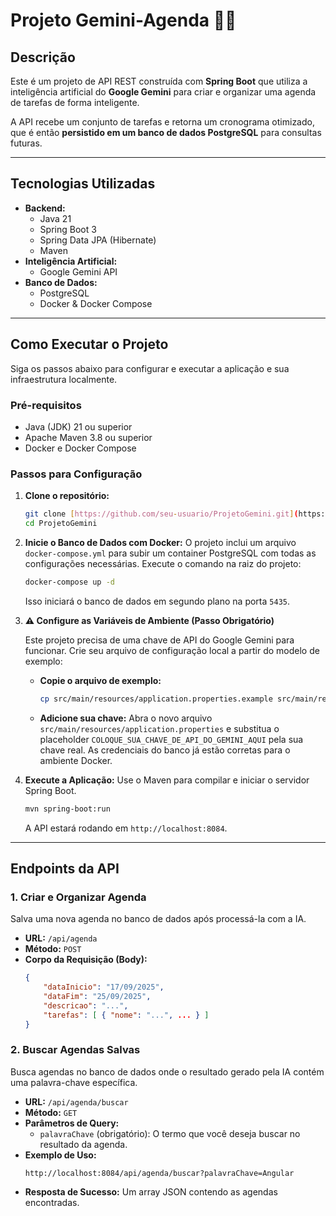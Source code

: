 # Projeto Gemini-Agenda 🤖✨

## Descrição

Este é um projeto de API REST construída com **Spring Boot** que utiliza a inteligência artificial do **Google Gemini** para criar e organizar uma agenda de tarefas de forma inteligente.

A API recebe um conjunto de tarefas e retorna um cronograma otimizado, que é então **persistido em um banco de dados PostgreSQL** para consultas futuras.

---

## Tecnologias Utilizadas

-   **Backend:**
    -   Java 21
    -   Spring Boot 3
    -   Spring Data JPA (Hibernate)
    -   Maven
-   **Inteligência Artificial:**
    -   Google Gemini API
-   **Banco de Dados:**
    -   PostgreSQL
    -   Docker & Docker Compose

---

## Como Executar o Projeto

Siga os passos abaixo para configurar e executar a aplicação e sua infraestrutura localmente.

### Pré-requisitos

-   Java (JDK) 21 ou superior
-   Apache Maven 3.8 ou superior
-   Docker e Docker Compose

### Passos para Configuração

1.  **Clone o repositório:**
    ```bash
    git clone [https://github.com/seu-usuario/ProjetoGemini.git](https://github.com/seu-usuario/ProjetoGemini.git)
    cd ProjetoGemini
    ```

2.  **Inicie o Banco de Dados com Docker:**
    O projeto inclui um arquivo `docker-compose.yml` para subir um container PostgreSQL com todas as configurações necessárias. Execute o comando na raiz do projeto:
    ```bash
    docker-compose up -d
    ```
    Isso iniciará o banco de dados em segundo plano na porta `5435`.

3.  **⚠️ Configure as Variáveis de Ambiente (Passo Obrigatório)**

    Este projeto precisa de uma chave de API do Google Gemini para funcionar. Crie seu arquivo de configuração local a partir do modelo de exemplo:

    -   **Copie o arquivo de exemplo:**
        ```bash
        cp src/main/resources/application.properties.example src/main/resources/application.properties
        ```
    -   **Adicione sua chave:** Abra o novo arquivo `src/main/resources/application.properties` e substitua o placeholder `COLOQUE_SUA_CHAVE_DE_API_DO_GEMINI_AQUI` pela sua chave real. As credenciais do banco já estão corretas para o ambiente Docker.

4.  **Execute a Aplicação:**
    Use o Maven para compilar e iniciar o servidor Spring Boot.
    ```bash
    mvn spring-boot:run
    ```
    A API estará rodando em `http://localhost:8084`.

---

## Endpoints da API

### 1. Criar e Organizar Agenda

Salva uma nova agenda no banco de dados após processá-la com a IA.

-   **URL:** `/api/agenda`
-   **Método:** `POST`
-   **Corpo da Requisição (Body):**
    ```json
    {
        "dataInicio": "17/09/2025",
        "dataFim": "25/09/2025",
        "descricao": "...",
        "tarefas": [ { "nome": "...", ... } ]
    }
    ```

### 2. Buscar Agendas Salvas

Busca agendas no banco de dados onde o resultado gerado pela IA contém uma palavra-chave específica.

-   **URL:** `/api/agenda/buscar`
-   **Método:** `GET`
-   **Parâmetros de Query:**
    -   `palavraChave` (obrigatório): O termo que você deseja buscar no resultado da agenda.
-   **Exemplo de Uso:**
    ```
    http://localhost:8084/api/agenda/buscar?palavraChave=Angular
    ```
-   **Resposta de Sucesso:** Um array JSON contendo as agendas encontradas.